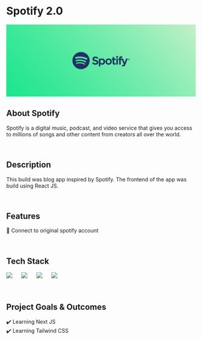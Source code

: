# Spotify 2.0
![Readme Image](https://github.com/emiz98/react-spotify/blob/master/readme.png?raw=true)
<br/>

## About Spotify
Spotify is a digital music, podcast, and video service that gives you access to millions of songs and other content from creators all over the world.

<br/>

## Description
This build was blog app inspired by Spotify. The frontend of the app was build using React JS.

<br/>

## Features
🚀 Connect to original spotify account

<br/>

## Tech Stack
<p float="left">
  <img src="https://cdn.sanity.io/images/1z5g6za5/production/ea0d729f383fe9f113c7d2da95af5a39eecfa226-64x64.png?w=2000&fit=max&auto=format" width="60"  style="padding-right:20px"/>
  <img src="https://cdn.sanity.io/images/1z5g6za5/production/c51f7cd856302f625d5622d91847e184435c00ba-300x300.png?w=2000&fit=max&auto=format" width="60"  style="padding-right:20px"/>
  <img src="https://cdn.sanity.io/images/1z5g6za5/production/da672f35220028715dfc812676aef0a5bb359fec-143x134.png?w=2000&fit=max&auto=format" width="60"  style="padding-right:20px"/>
  <img src="https://cdn.sanity.io/images/1z5g6za5/production/97986d3dd7e897b83e06a41aaf9ee7a8de146685-768x768.png?w=2000&fit=max&auto=format" width="60"  style="padding-right:20px"/>
</p>

<br/>

## Project Goals & Outcomes
✔️ Learning Next JS <br/>
✔️ Learning Tailwind CSS <br/>